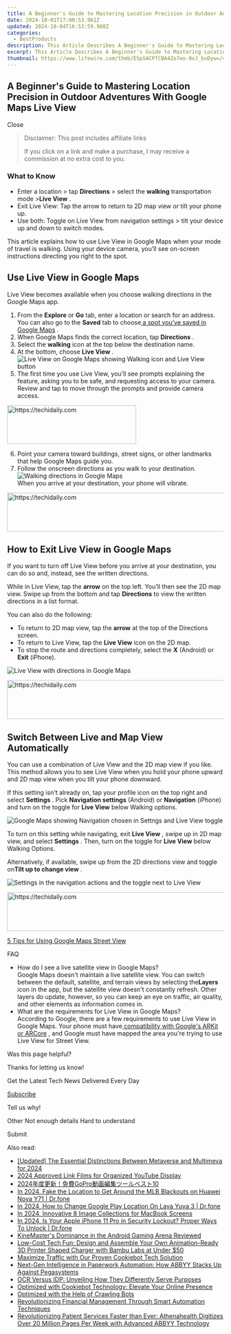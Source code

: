 ```yaml
---
title: A Beginner's Guide to Mastering Location Precision in Outdoor Adventures With Google Maps Live View
date: 2024-10-01T17:00:53.961Z
updated: 2024-10-04T16:53:59.988Z
categories:
  - BestProducts
description: This Article Describes A Beginner's Guide to Mastering Location Precision in Outdoor Adventures With Google Maps Live View
excerpt: This Article Describes A Beginner's Guide to Mastering Location Precision in Outdoor Adventures With Google Maps Live View
thumbnail: https://www.lifewire.com/thmb/ESpSACPfCBA4Zo7eo-0xJ_bvDyw=/400x300/filters:no_upscale():max_bytes(150000):strip_icc():format(webp)/Google-Maps-Live-View-iPhone-5323691-36461aef09c04508a6fd3e731a7098c7.jpg
---
```


## A Beginner's Guide to Mastering Location Precision in Outdoor Adventures With Google Maps Live View

Close 

>  Disclaimer: This post includes affiliate links
>
>  If you click on a link and make a purchase, I may receive a commission at no extra cost to you.
>

###  What to Know

* Enter a location > tap **Directions** \> select the **walking** transportation mode >**Live View** .
* Exit Live View: Tap the arrow to return to 2D map view or tilt your phone up.
* Use both: Toggle on Live View from navigation settings > tilt your device up and down to switch modes.

 This article explains how to use Live View in Google Maps when your mode of travel is walking. Using your device camera, you’ll see on-screen instructions directing you right to the spot.

##  Use Live View in Google Maps

 Live View becomes available when you choose walking directions in the Google Maps app.

1. From the **Explore** or **Go** tab, enter a location or search for an address. You can also go to the **Saved** tab to choose[ a spot you’ve saved in Google Maps](https://www.lifewire.com/save-location-on-google-maps-5199474) .
2. When Google Maps finds the correct location, tap **Directions** .
3. Select the **walking** icon at the top below the destination name.
4. At the bottom, choose **Live View** .  
![Live View on Google Maps showing Walking icon and Live View button ](https://www.lifewire.com/thmb/LJsAWdlkxrLIRP7167v0utcL02U=/1500x0/filters:no_upscale():max_bytes(150000):strip_icc():format(webp)/A1--Use-Live-View-on-Google-Maps1-87ffad6bd1fb4afcac55b24f09bbf4c0.jpg)
5. The first time you use Live View, you’ll see prompts explaining the feature, asking you to be safe, and requesting access to your camera. Review and tap to move through the prompts and provide camera access.

<!-- affiliate ads begin -->
<a href="https://aligracehair.sjv.io/c/5597632/1868495/19272" target="_top" id="1868495">
  <img src="//a.impactradius-go.com/display-ad/19272-1868495" border="0" alt="https://techidaily.com" width="300" height="90"/>
</a>
<img height="0" width="0" src="https://aligracehair.sjv.io/i/5597632/1868495/19272" style="position:absolute;visibility:hidden;" border="0" />
<!-- affiliate ads end -->

6. Point your camera toward buildings, street signs, or other landmarks that help Google Maps guide you.
7. Follow the onscreen directions as you walk to your destination.  
![Walking directions in Google Maps](https://www.lifewire.com/thmb/bEQTg438oL27uh5IUQZ_l1nRJ4g=/1500x0/filters:no_upscale():max_bytes(150000):strip_icc():format(webp)/A2-Use-Live-View-on-Google-Maps-0bb79c7877b64ba9bf56ea9567039856.jpg)  
 When you arrive at your destination, your phone will vibrate.

<!-- affiliate ads begin -->
<a href="https://ursime.pxf.io/c/5597632/2136536/16384" target="_top" id="2136536">
  <img src="//a.impactradius-go.com/display-ad/16384-2136536" border="0" alt="https://techidaily.com" width="728" height="90"/>
</a>
<img height="0" width="0" src="https://ursime.pxf.io/i/5597632/2136536/16384" style="position:absolute;visibility:hidden;" border="0" />
<!-- affiliate ads end -->

##  How to Exit Live View in Google Maps

 If you want to turn off Live View before you arrive at your destination, you can do so and, instead, see the written directions.

 While in Live View, tap the **arrow** on the top left. You’ll then see the 2D map view. Swipe up from the bottom and tap **Directions** to view the written directions in a list format.

 You can also do the following:

* To return to 2D map view, tap the **arrow** at the top of the Directions screen.
* To return to Live View, tap the **Live View** icon on the 2D map.
* To stop the route and directions completely, select the **X** (Android) or **Exit** (iPhone).

![Live View with directions in Google Maps](https://www.lifewire.com/thmb/1YLs4JwGMQgkJNu0XocZYSoF1a0=/1500x0/filters:no_upscale():max_bytes(150000):strip_icc():format(webp)/B1-Use-Live-View-on-Google-Maps-15820dc3196c4e118c305edd3919b8d9.jpg) 

<!-- affiliate ads begin -->
<a href="https://imp.i357552.net/c/5597632/994842/11832" target="_top" id="994842">
  <img src="//a.impactradius-go.com/display-ad/11832-994842" border="0" alt="https://techidaily.com" width="728" height="90"/>
</a>
<img height="0" width="0" src="https://imp.i357552.net/i/5597632/994842/11832" style="position:absolute;visibility:hidden;" border="0" />
<!-- affiliate ads end -->

##  Switch Between Live and Map View Automatically

 You can use a combination of Live View and the 2D map view if you like. This method allows you to see Live View when you hold your phone upward and 2D map view when you tilt your phone downward.

 If this setting isn't already on, tap your profile icon on the top right and select **Settings** . Pick **Navigation settings** (Android) or **Navigation** (iPhone) and turn on the toggle for **Live View** below Walking options.  

![Google Maps showing Navigation chosen in Settngs and Live View toggle ](https://www.lifewire.com/thmb/bWHD2Hj5liPzMW7cDlHMq7_0ZA0=/1500x0/filters:no_upscale():max_bytes(150000):strip_icc():format(webp)/C1-Use-Live-View-on-Google-Maps-d7dfa94d9d8c4ab4831a1c56b79b4d5e.jpg) 

 To turn on this setting while navigating, exit **Live View** , swipe up in 2D map view, and select **Settings** . Then, turn on the toggle for **Live View** below Walking Options.

 Alternatively, if available, swipe up from the 2D directions view and toggle on**Tilt up to change view** .

![Settings in the navigation actions and the toggle next to Live View](https://www.lifewire.com/thmb/hN98kxFTj5gxDtG4aThU3yM5Se8=/1500x0/filters:no_upscale():max_bytes(150000):strip_icc():format(webp)/C2-Use-Live-View-on-Google-Maps-2b4e3d59d7ca494f83a2fb4554771676.jpg) 

<!-- affiliate ads begin -->
<a href="https://imp.i357552.net/c/5597632/947750/11832" target="_top" id="947750">
  <img src="//a.impactradius-go.com/display-ad/11832-947750" border="0" alt="https://techidaily.com" width="728" height="90"/>
</a>
<img height="0" width="0" src="https://imp.i357552.net/i/5597632/947750/11832" style="position:absolute;visibility:hidden;" border="0" />
<!-- affiliate ads end -->

[  5 Tips for Using Google Maps Street View ](https://www.lifewire.com/using-google-maps-street-view-3486679) 

 FAQ

* How do I see a live satellite view in Google Maps?  
 Google Maps doesn't maintain a live satellite view. You can switch between the default, satellite, and terrain views by selecting the**Layers** icon in the app, but the satellite view doesn't constantly refresh. Other layers do update, however, so you can keep an eye on traffic, air quality, and other elements as information comes in.
* What are the requirements for Live View in Google Maps?  
 According to Google, there are a few requirements to use Live View in Google Maps. Your phone must have[ compatibility with Google's ARKit or ARCore](https://developers.google.com/ar/devices#ios) , and Google must have mapped the area you're trying to use Live View for Street View.

Was this page helpful?

Thanks for letting us know!

 Get the Latest Tech News Delivered Every Day

[ Subscribe ](https://www.lifewire.com/#) 

Tell us why!

 Other  Not enough details  Hard to understand 

 Submit

<ins class="adsbygoogle"
     style="display:block"
     data-ad-format="autorelaxed"
     data-ad-client="ca-pub-7571918770474297"
     data-ad-slot="1223367746"></ins>

<ins class="adsbygoogle"
     style="display:block"
     data-ad-client="ca-pub-7571918770474297"
     data-ad-slot="8358498916"
     data-ad-format="auto"
     data-full-width-responsive="true"></ins>

<span class="atpl-alsoreadstyle">Also read:</span>
<div><ul>
<li><a href="https://fox-direct.techidaily.com/updated-the-essential-distinctions-between-metaverse-and-multimeva-for-2024/"><u>[Updated] The Essential Distinctions Between Metaverse and Multimeva for 2024</u></a></li>
<li><a href="https://extra-approaches.techidaily.com/2024-approved-link-films-for-organized-youtube-display/"><u>2024 Approved Link Films for Organized YouTube Display</u></a></li>
<li><a href="https://tech-recovery.techidaily.com/2024gopro10/"><u>2024年度更新！免費GoPro動画編集ツールベスト10</u></a></li>
<li><a href="https://review-topics.techidaily.com/in-2024-fake-the-location-to-get-around-the-mlb-blackouts-on-huawei-nova-y71-drfone-by-drfone-virtual-android/"><u>In 2024, Fake the Location to Get Around the MLB Blackouts on Huawei Nova Y71 | Dr.fone</u></a></li>
<li><a href="https://review-topics.techidaily.com/in-2024-how-to-change-google-play-location-on-lava-yuva-3-drfone-by-drfone-virtual-android/"><u>In 2024, How to Change Google Play Location On Lava Yuva 3 | Dr.fone</u></a></li>
<li><a href="https://fox-friendly.techidaily.com/in-2024-innovative-8-image-collections-for-macbook-screens/"><u>In 2024, Innovative 8 Image Collections for MacBook Screens</u></a></li>
<li><a href="https://iphone-unlock.techidaily.com/in-2024-is-your-apple-iphone-11-pro-in-security-lockout-proper-ways-to-unlock-drfone-by-drfone-ios/"><u>In 2024, Is Your Apple iPhone 11 Pro in Security Lockout? Proper Ways To Unlock | Dr.fone</u></a></li>
<li><a href="https://vp-tips.techidaily.com/kinemasters-dominance-in-the-android-gaming-arena-reviewed/"><u>KineMaster's Dominance in the Android Gaming Arena Reviewed</u></a></li>
<li><a href="https://hardware-tips.techidaily.com/low-cost-tech-fun-design-and-assemble-your-own-animation-ready-3d-printer-shaped-charger-with-bambu-labs-at-under-50/"><u>Low-Cost Tech Fun: Design and Assemble Your Own Animation-Ready 3D Printer Shaped Charger with Bambu Labs at Under $50</u></a></li>
<li><a href="https://techtrends.techidaily.com/maximize-traffic-with-our-proven-cookiebot-tech-solution/"><u>Maximize Traffic with Our Proven Cookiebot Tech Solution</u></a></li>
<li><a href="https://techtrends.techidaily.com/next-gen-intelligence-in-paperwork-automation-how-abbyy-stacks-up-against-pegasystems/"><u>Next-Gen Intelligence in Paperwork Automation: How ABBYY Stacks Up Against Pegasystems</u></a></li>
<li><a href="https://techtrends.techidaily.com/ocr-versus-idp-unveiling-how-they-differently-serve-purposes/"><u>OCR Versus IDP: Unveiling How They Differently Serve Purposes</u></a></li>
<li><a href="https://techtrends.techidaily.com/optimized-with-cookiebot-technology-elevate-your-online-presence/"><u>Optimized with Cookiebot Technology: Elevate Your Online Presence</u></a></li>
<li><a href="https://techtrends.techidaily.com/optimized-with-the-help-of-crawling-bots/"><u>Optimized with the Help of Crawling Bots</u></a></li>
<li><a href="https://techtrends.techidaily.com/revolutionizing-financial-management-through-smart-automation-techniques/"><u>Revolutionizing Financial Management Through Smart Automation Techniques</u></a></li>
<li><a href="https://techtrends.techidaily.com/revolutionizing-patient-services-faster-than-ever-athenahealth-digitizes-over-20-million-pages-per-week-with-advanced-abbyy-technology/"><u>Revolutionizing Patient Services Faster than Ever: Athenahealth Digitizes Over 20 Million Pages Per Week with Advanced ABBYY Technology</u></a></li>
</ul></div>

